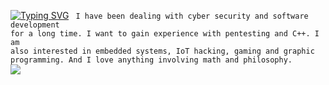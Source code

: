 <a href="https://github.com/zyr1on"><img src="https://readme-typing-svg.demolab.com?font=SF+Mono&duration=2500&pause=700&color=31F700&width=600&lines=Welcome.+I'm+semih;I+am+a+Computer+Engineering+student%F0%9F%91%A8%E2%80%8D%F0%9F%92%BB" alt="Typing SVG" /></a>
<code>
I have been dealing with cyber security and software development for a long time. 
I want to gain experience with pentesting and C++.
I am also interested in embedded systems, IoT hacking, gaming and graphic programming.
And I love anything involving math and philosophy.
</code>
<br>
<img src="https://tryhackme-badges.s3.amazonaws.com/zyr1on.png">
